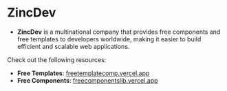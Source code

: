 # ZincDev

- **ZincDev** is a multinational company that provides free components and free templates to developers worldwide, making it easier to build efficient and scalable web applications.

Check out the following resources:

- **Free Templates**: [freetemplatecomp.vercel.app](https://freetemplatecomp.vercel.app/)
- **Free Components**: [freecomponentslib.vercel.app](https://freecomponentslib.vercel.app/)
